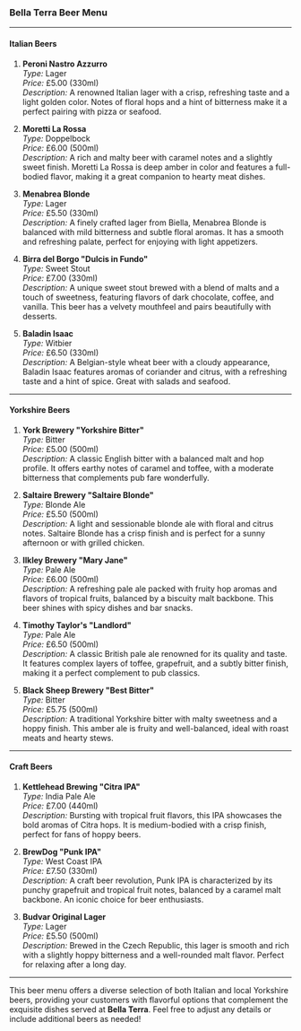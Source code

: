 ### **Bella Terra Beer Menu**

---

#### **Italian Beers**

1. **Peroni Nastro Azzurro**  
   _Type:_ Lager  
   _Price:_ £5.00 (330ml)  
   _Description:_ A renowned Italian lager with a crisp, refreshing taste and a light golden color. Notes of floral hops and a hint of bitterness make it a perfect pairing with pizza or seafood.

2. **Moretti La Rossa**  
   _Type:_ Doppelbock  
   _Price:_ £6.00 (500ml)  
   _Description:_ A rich and malty beer with caramel notes and a slightly sweet finish. Moretti La Rossa is deep amber in color and features a full-bodied flavor, making it a great companion to hearty meat dishes.

3. **Menabrea Blonde**  
   _Type:_ Lager  
   _Price:_ £5.50 (330ml)  
   _Description:_ A finely crafted lager from Biella, Menabrea Blonde is balanced with mild bitterness and subtle floral aromas. It has a smooth and refreshing palate, perfect for enjoying with light appetizers.

4. **Birra del Borgo "Dulcis in Fundo"**  
   _Type:_ Sweet Stout  
   _Price:_ £7.00 (330ml)  
   _Description:_ A unique sweet stout brewed with a blend of malts and a touch of sweetness, featuring flavors of dark chocolate, coffee, and vanilla. This beer has a velvety mouthfeel and pairs beautifully with desserts.

5. **Baladin Isaac**  
   _Type:_ Witbier  
   _Price:_ £6.50 (330ml)  
   _Description:_ A Belgian-style wheat beer with a cloudy appearance, Baladin Isaac features aromas of coriander and citrus, with a refreshing taste and a hint of spice. Great with salads and seafood.

---

#### **Yorkshire Beers**

1. **York Brewery "Yorkshire Bitter"**  
   _Type:_ Bitter  
   _Price:_ £5.00 (500ml)  
   _Description:_ A classic English bitter with a balanced malt and hop profile. It offers earthy notes of caramel and toffee, with a moderate bitterness that complements pub fare wonderfully.

2. **Saltaire Brewery "Saltaire Blonde"**  
   _Type:_ Blonde Ale  
   _Price:_ £5.50 (500ml)  
   _Description:_ A light and sessionable blonde ale with floral and citrus notes. Saltaire Blonde has a crisp finish and is perfect for a sunny afternoon or with grilled chicken.

3. **Ilkley Brewery "Mary Jane"**  
   _Type:_ Pale Ale  
   _Price:_ £6.00 (500ml)  
   _Description:_ A refreshing pale ale packed with fruity hop aromas and flavors of tropical fruits, balanced by a biscuity malt backbone. This beer shines with spicy dishes and bar snacks.

4. **Timothy Taylor's "Landlord"**  
   _Type:_ Pale Ale  
   _Price:_ £6.50 (500ml)  
   _Description:_ A classic British pale ale renowned for its quality and taste. It features complex layers of toffee, grapefruit, and a subtly bitter finish, making it a perfect complement to pub classics.

5. **Black Sheep Brewery "Best Bitter"**  
   _Type:_ Bitter  
   _Price:_ £5.75 (500ml)  
   _Description:_ A traditional Yorkshire bitter with malty sweetness and a hoppy finish. This amber ale is fruity and well-balanced, ideal with roast meats and hearty stews.

---

#### **Craft Beers**

1. **Kettlehead Brewing "Citra IPA"**  
   _Type:_ India Pale Ale  
   _Price:_ £7.00 (440ml)  
   _Description:_ Bursting with tropical fruit flavors, this IPA showcases the bold aromas of Citra hops. It is medium-bodied with a crisp finish, perfect for fans of hoppy beers.

2. **BrewDog "Punk IPA"**  
   _Type:_ West Coast IPA  
   _Price:_ £7.50 (330ml)  
   _Description:_ A craft beer revolution, Punk IPA is characterized by its punchy grapefruit and tropical fruit notes, balanced by a caramel malt backbone. An iconic choice for beer enthusiasts.

3. **Budvar Original Lager**  
   _Type:_ Lager  
   _Price:_ £5.50 (500ml)  
   _Description:_ Brewed in the Czech Republic, this lager is smooth and rich with a slightly hoppy bitterness and a well-rounded malt flavor. Perfect for relaxing after a long day.

---

This beer menu offers a diverse selection of both Italian and local Yorkshire beers, providing your customers with flavorful options that complement the exquisite dishes served at **Bella Terra**. Feel free to adjust any details or include additional beers as needed!
